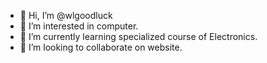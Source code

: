 - 👋 Hi, I’m @wlgoodluck
- 👀 I’m interested in computer.
- 🌱 I’m currently learning specialized course of Electronics.
- 💞️ I’m looking to collaborate on website.

<!---
wlgoodluck/wlgoodluck is a ✨ special ✨ repository because its `README.md` (this file) appears on your GitHub profile.
You can click the Preview link to take a look at your changes.
--->
